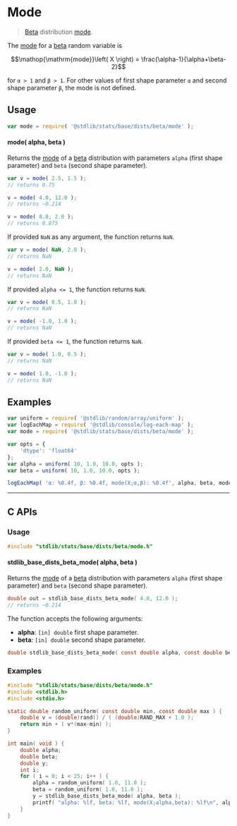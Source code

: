 <!--

@license Apache-2.0

Copyright (c) 2018 The Stdlib Authors.

Licensed under the Apache License, Version 2.0 (the "License");
you may not use this file except in compliance with the License.
You may obtain a copy of the License at

   http://www.apache.org/licenses/LICENSE-2.0

Unless required by applicable law or agreed to in writing, software
distributed under the License is distributed on an "AS IS" BASIS,
WITHOUT WARRANTIES OR CONDITIONS OF ANY KIND, either express or implied.
See the License for the specific language governing permissions and
limitations under the License.

-->

# Mode

> [Beta][beta-distribution] distribution [mode][mode].

<!-- Section to include introductory text. Make sure to keep an empty line after the intro `section` element and another before the `/section` close. -->

<section class="intro">

The [mode][mode] for a [beta][beta-distribution] random variable is

<!-- <equation class="equation" label="eq:beta_mode" align="center" raw="\operatorname{mode}\left( X \right) = \frac{\alpha-1}{\alpha+\beta-2}" alt="Mode for a beta distribution."> -->

```math
\mathop{\mathrm{mode}}\left( X \right) = \frac{\alpha-1}{\alpha+\beta-2}
```

<!-- <div class="equation" align="center" data-raw-text="\operatorname{mode}\left( X \right) = \frac{\alpha-1}{\alpha+\beta-2}" data-equation="eq:beta_mode">
    <img src="https://cdn.jsdelivr.net/gh/stdlib-js/stdlib@51534079fef45e990850102147e8945fb023d1d0/lib/node_modules/@stdlib/stats/base/dists/beta/mode/docs/img/equation_beta_mode.svg" alt="Mode for a beta distribution.">
    <br>
</div> -->

<!-- </equation> -->

for `α > 1` and `β > 1`. For other values of first shape parameter `α` and second shape parameter `β`, the mode is not defined.

</section>

<!-- /.intro -->

<!-- Package usage documentation. -->

<section class="usage">

## Usage

```javascript
var mode = require( '@stdlib/stats/base/dists/beta/mode' );
```

#### mode( alpha, beta )

Returns the [mode][mode] of a [beta][beta-distribution] distribution with parameters `alpha` (first shape parameter) and `beta` (second shape parameter).

```javascript
var v = mode( 2.5, 1.5 );
// returns 0.75

v = mode( 4.0, 12.0 );
// returns ~0.214

v = mode( 8.0, 2.0 );
// returns 0.875
```

If provided `NaN` as any argument, the function returns `NaN`.

```javascript
var v = mode( NaN, 2.0 );
// returns NaN

v = mode( 2.0, NaN );
// returns NaN
```

If provided `alpha <= 1`, the function returns `NaN`.

```javascript
var v = mode( 0.5, 1.0 );
// returns NaN

v = mode( -1.0, 1.0 );
// returns NaN
```

If provided `beta <= 1`, the function returns `NaN`.

```javascript
var v = mode( 1.0, 0.5 );
// returns NaN

v = mode( 1.0, -1.0 );
// returns NaN
```

</section>

<!-- /.usage -->

<!-- Package usage notes. Make sure to keep an empty line after the `section` element and another before the `/section` close. -->

<section class="notes">

</section>

<!-- /.notes -->

<!-- Package usage examples. -->

<section class="examples">

## Examples

<!-- eslint no-undef: "error" -->

```javascript
var uniform = require( '@stdlib/random/array/uniform' );
var logEachMap = require( '@stdlib/console/log-each-map' );
var mode = require( '@stdlib/stats/base/dists/beta/mode' );

var opts = {
    'dtype': 'float64'
};
var alpha = uniform( 10, 1.0, 10.0, opts );
var beta = uniform( 10, 1.0, 10.0, opts );

logEachMap( 'α: %0.4f, β: %0.4f, mode(X;α,β): %0.4f', alpha, beta, mode );
```

</section>

<!-- /.examples -->

<!-- C interface documentation. -->

* * *

<section class="c">

## C APIs

<!-- Section to include introductory text. Make sure to keep an empty line after the intro `section` element and another before the `/section` close. -->

<section class="intro">

</section>

<!-- /.intro -->

<!-- C usage documentation. -->

<section class="usage">

### Usage

```c
#include "stdlib/stats/base/dists/beta/mode.h"
```

#### stdlib_base_dists_beta_mode( alpha, beta )

Returns the [mode][mode] of a [beta][beta-distribution] distribution with parameters `alpha` (first shape parameter) and `beta` (second shape parameter).

```c
double out = stdlib_base_dists_beta_mode( 4.0, 12.0 );
// returns ~0.214
```

The function accepts the following arguments:

-   **alpha**: `[in] double` first shape parameter.
-   **beta**: `[in] double` second shape parameter.

```c
double stdlib_base_dists_beta_mode( const double alpha, const double beta );
```

</section>

<!-- /.usage -->

<!-- C API usage notes. Make sure to keep an empty line after the `section` element and another before the `/section` close. -->

<section class="notes">

</section>

<!-- /.notes -->

<!-- C API usage examples. -->

<section class="examples">

### Examples

```c
#include "stdlib/stats/base/dists/beta/mode.h"
#include <stdlib.h>
#include <stdio.h>

static double random_uniform( const double min, const double max ) {
    double v = (double)rand() / ( (double)RAND_MAX + 1.0 );
    return min + ( v*(max-min) );
}

int main( void ) {
    double alpha;
    double beta;
    double y;
    int i;
    for ( i = 0; i < 25; i++ ) {
        alpha = random_uniform( 1.0, 11.0 );
        beta = random_uniform( 1.0, 11.0 );
        y = stdlib_base_dists_beta_mode( alpha, beta );
        printf( "alpha: %lf, beta: %lf, mode(X;alpha,beta): %lf\n", alpha, beta, y );
    }
}
```

</section>

<!-- /.examples -->

</section>

<!-- /.c -->

<!-- Section to include cited references. If references are included, add a horizontal rule *before* the section. Make sure to keep an empty line after the `section` element and another before the `/section` close. -->

<section class="references">

</section>

<!-- /.references -->

<!-- Section for related `stdlib` packages. Do not manually edit this section, as it is automatically populated. -->

<section class="related">

</section>

<!-- /.related -->

<!-- Section for all links. Make sure to keep an empty line after the `section` element and another before the `/section` close. -->

<section class="links">

[beta-distribution]: https://en.wikipedia.org/wiki/Beta_distribution

[mode]: https://en.wikipedia.org/wiki/Mode_%28statistics%29

</section>

<!-- /.links -->
